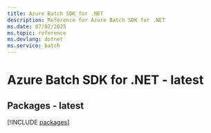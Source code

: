 ```yaml
---
title: Azure Batch SDK for .NET
description: Reference for Azure Batch SDK for .NET
ms.date: 07/02/2025
ms.topic: reference
ms.devlang: dotnet
ms.service: batch
---
```

# Azure Batch SDK for .NET - latest
## Packages - latest
[!INCLUDE [packages](batch-index.md)]